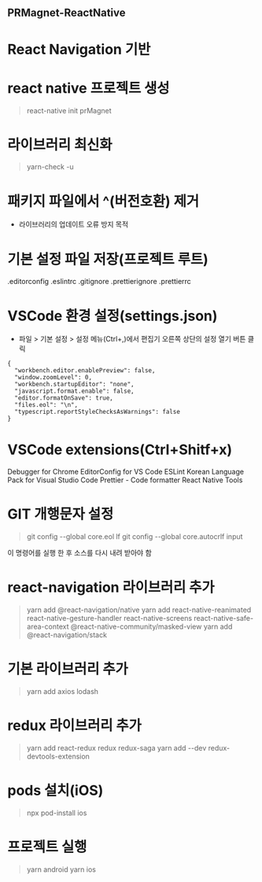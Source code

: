 ## PRMagnet-ReactNative

# React Navigation 기반

# react native 프로젝트 생성

> react-native init prMagnet

# 라이브러리 최신화

> yarn-check -u

# 패키지 파일에서 ^(버전호환) 제거

- 라이브러리의 업데이트 오류 방지 목적

# 기본 설정 파일 저장(프로젝트 루트)

.editorconfig
.eslintrc
.gitignore
.prettierignore
.prettierrc

# VSCode 환경 설정(settings.json)

- 파일 > 기본 설정 > 설정 메뉴(Ctrl+,)에서 편집기 오른쪽 상단의 설정 열기 버튼 클릭

```
{
  "workbench.editor.enablePreview": false,
  "window.zoomLevel": 0,
  "workbench.startupEditor": "none",
  "javascript.format.enable": false,
  "editor.formatOnSave": true,
  "files.eol": "\n",
  "typescript.reportStyleChecksAsWarnings": false
}
```

# VSCode extensions(Ctrl+Shitf+x)

Debugger for Chrome
EditorConfig for VS Code
ESLint
Korean Language Pack for Visual Studio Code
Prettier - Code formatter
React Native Tools

# GIT 개행문자 설정

> git config --global core.eol lf
> git config --global core.autocrlf input

이 명령어를 실행 한 후 소스를 다시 내려 받아야 함

# react-navigation 라이브러리 추가

> yarn add @react-navigation/native
> yarn add react-native-reanimated react-native-gesture-handler react-native-screens react-native-safe-area-context @react-native-community/masked-view
> yarn add @react-navigation/stack

# 기본 라이브러리 추가

> yarn add axios lodash

# redux 라이브러리 추가

> yarn add react-redux redux redux-saga
> yarn add --dev redux-devtools-extension

# pods 설치(iOS)

> npx pod-install ios

# 프로젝트 실행

> yarn android
> yarn ios
